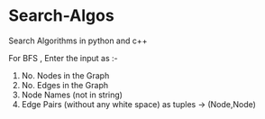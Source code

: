 # Search-Algos
Search Algorithms in python and c++

For BFS , Enter the input as :-
1. No. Nodes in the Graph
2. No. Edges in the Graph
3. Node Names (not in string)
4. Edge Pairs (without any white space) as tuples -> (Node,Node)


